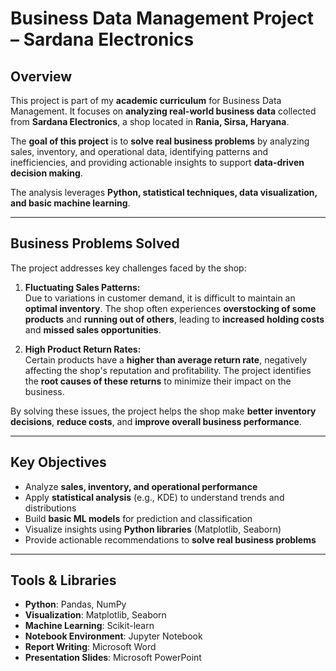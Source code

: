 # Business Data Management Project – Sardana Electronics

## Overview
This project is part of my **academic curriculum** for Business Data Management. It focuses on **analyzing real-world business data** collected from **Sardana Electronics**, a shop located in **Rania, Sirsa, Haryana**.  

The **goal of this project** is to **solve real business problems** by analyzing sales, inventory, and operational data, identifying patterns and inefficiencies, and providing actionable insights to support **data-driven decision making**.  

The analysis leverages **Python, statistical techniques, data visualization, and basic machine learning**.

---

## Business Problems Solved
The project addresses key challenges faced by the shop:

1. **Fluctuating Sales Patterns:**  
   Due to variations in customer demand, it is difficult to maintain an **optimal inventory**. The shop often experiences **overstocking of some products** and **running out of others**, leading to **increased holding costs** and **missed sales opportunities**.  

2. **High Product Return Rates:**  
   Certain products have a **higher than average return rate**, negatively affecting the shop's reputation and profitability. The project identifies the **root causes of these returns** to minimize their impact on the business.  

By solving these issues, the project helps the shop make **better inventory decisions**, **reduce costs**, and **improve overall business performance**.

---

## Key Objectives
- Analyze **sales, inventory, and operational performance**  
- Apply **statistical analysis** (e.g., KDE) to understand trends and distributions  
- Build **basic ML models** for prediction and classification  
- Visualize insights using **Python libraries** (Matplotlib, Seaborn)  
- Provide actionable recommendations to **solve real business problems**

---

## Tools & Libraries
- **Python**: Pandas, NumPy  
- **Visualization**: Matplotlib, Seaborn  
- **Machine Learning**: Scikit-learn  
- **Notebook Environment**: Jupyter Notebook
- **Report Writing**: Microsoft Word
- **Presentation Slides**: Microsoft PowerPoint 
